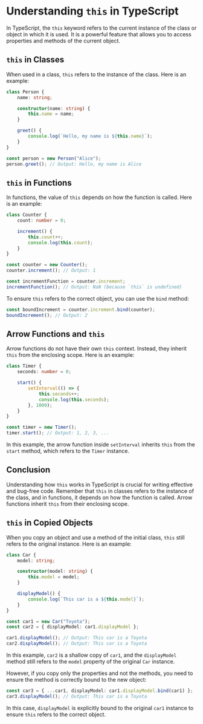 # Understanding `this` in TypeScript

In TypeScript, the `this` keyword refers to the current instance of the class or object in which it is used. It is a powerful feature that allows you to access properties and methods of the current object.

## `this` in Classes

When used in a class, `this` refers to the instance of the class. Here is an example:

```typescript
class Person {
    name: string;

    constructor(name: string) {
        this.name = name;
    }

    greet() {
        console.log(`Hello, my name is ${this.name}`);
    }
}

const person = new Person("Alice");
person.greet(); // Output: Hello, my name is Alice
```

## `this` in Functions

In functions, the value of `this` depends on how the function is called. Here is an example:

```typescript
class Counter {
    count: number = 0;

    increment() {
        this.count++;
        console.log(this.count);
    }
}

const counter = new Counter();
counter.increment(); // Output: 1

const incrementFunction = counter.increment;
incrementFunction(); // Output: NaN (because `this` is undefined)
```

To ensure `this` refers to the correct object, you can use the `bind` method:

```typescript
const boundIncrement = counter.increment.bind(counter);
boundIncrement(); // Output: 2
```

## Arrow Functions and `this`

Arrow functions do not have their own `this` context. Instead, they inherit `this` from the enclosing scope. Here is an example:

```typescript
class Timer {
    seconds: number = 0;

    start() {
        setInterval(() => {
            this.seconds++;
            console.log(this.seconds);
        }, 1000);
    }
}

const timer = new Timer();
timer.start(); // Output: 1, 2, 3, ...
```

In this example, the arrow function inside `setInterval` inherits `this` from the `start` method, which refers to the `Timer` instance.

## Conclusion

Understanding how `this` works in TypeScript is crucial for writing effective and bug-free code. Remember that `this` in classes refers to the instance of the class, and in functions, it depends on how the function is called. Arrow functions inherit `this` from their enclosing scope.


## `this` in Copied Objects

When you copy an object and use a method of the initial class, `this` still refers to the original instance. Here is an example:

```typescript
class Car {
    model: string;

    constructor(model: string) {
        this.model = model;
    }

    displayModel() {
        console.log(`This car is a ${this.model}`);
    }
}

const car1 = new Car("Toyota");
const car2 = { displayModel: car1.displayModel };

car1.displayModel(); // Output: This car is a Toyota
car2.displayModel(); // Output: This car is a Toyota
```

In this example, `car2` is a shallow copy of `car1`, and the `displayModel` method still refers to the `model` property of the original `Car` instance.

However, if you copy only the properties and not the methods, you need to ensure the method is correctly bound to the new object:

```typescript
const car3 = { ...car1, displayModel: car1.displayModel.bind(car1) };
car3.displayModel(); // Output: This car is a Toyota
```

In this case, `displayModel` is explicitly bound to the original `car1` instance to ensure `this` refers to the correct object.


